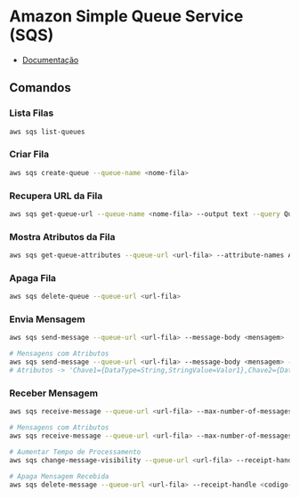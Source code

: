 # Amazon Simple Queue Service (SQS)

<div class="page-toc">

<!-- toc -->

</div>

- [Documentação](https://docs.aws.amazon.com/sqs/)

## Comandos

### Lista Filas

```sh
aws sqs list-queues
```

### Criar Fila

```sh
aws sqs create-queue --queue-name <nome-fila>
```

### Recupera URL da Fila

```sh
aws sqs get-queue-url --queue-name <nome-fila> --output text --query QueueUrl
```

### Mostra Atributos da Fila

```sh
aws sqs get-queue-attributes --queue-url <url-fila> --attribute-names All
```

### Apaga Fila

```sh
aws sqs delete-queue --queue-url <url-fila>
```

### Envia Mensagem

```sh
aws sqs send-message --queue-url <url-fila> --message-body <mensagem>

# Mensagens com Atributos
aws sqs send-message --queue-url <url-fila> --message-body <mensagem> --message-attributes <atributos>
# Atributos -> 'Chave1={DataType=String,StringValue=Valor1},Chave2={DataType=String,StringValue=Valor2}'
```

### Receber Mensagem

```sh
aws sqs receive-message --queue-url <url-fila> --max-number-of-messages 10 --wait-time-seconds 10 --visibility-timeout 30

# Mensagens com Atributos
aws sqs receive-message --queue-url <url-fila> --max-number-of-messages 10 --wait-time-seconds 10 --visibility-timeout 30 --message-system-attribute-names All --message-attribute-names All

# Aumentar Tempo de Processamento
aws sqs change-message-visibility --queue-url <url-fila> --receipt-handle <codigo-da-mensagem> --visibility-timeout 120

# Apaga Mensagem Recebida
aws sqs delete-message --queue-url <url-fila> --receipt-handle <codigo-da-mensagem>
```
